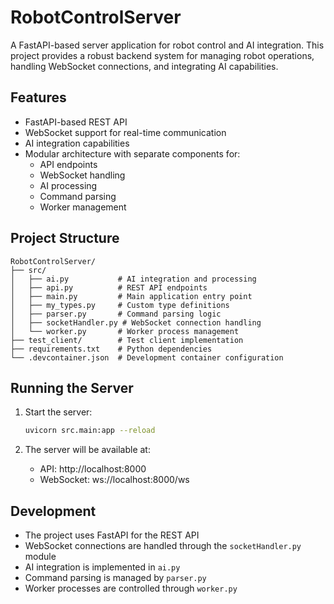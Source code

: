 # RobotControlServer

A FastAPI-based server application for robot control and AI integration. This project provides a robust backend system for managing robot operations, handling WebSocket connections, and integrating AI capabilities.

## Features

- FastAPI-based REST API
- WebSocket support for real-time communication
- AI integration capabilities
- Modular architecture with separate components for:
  - API endpoints
  - WebSocket handling
  - AI processing
  - Command parsing
  - Worker management

## Project Structure

```
RobotControlServer/
├── src/
│   ├── ai.py           # AI integration and processing
│   ├── api.py          # REST API endpoints
│   ├── main.py         # Main application entry point
│   ├── my_types.py     # Custom type definitions
│   ├── parser.py       # Command parsing logic
│   ├── socketHandler.py # WebSocket connection handling
│   └── worker.py       # Worker process management
├── test_client/        # Test client implementation
├── requirements.txt    # Python dependencies
└── .devcontainer.json  # Development container configuration
```


## Running the Server

1. Start the server:
   ```bash
   uvicorn src.main:app --reload
   ```

2. The server will be available at:
   - API: http://localhost:8000
   - WebSocket: ws://localhost:8000/ws

## Development

- The project uses FastAPI for the REST API
- WebSocket connections are handled through the `socketHandler.py` module
- AI integration is implemented in `ai.py`
- Command parsing is managed by `parser.py`
- Worker processes are controlled through `worker.py`
